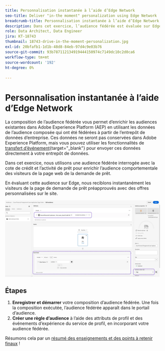 ```yaml
---
title: Personnalisation instantanée à l’aide d’Edge Network
seo-title: Deliver "in-the moment" personalization using Edge Network | Engage with audiences directly from your data warehouse using Federated Audience Composition
breadcrumb-title: Personnalisation instantanée à l’aide d’Edge Network
description: Dans cet exercice, l’audience fédérée est évaluée sur Edge en vue d’un reciblage instantané.
role: Data Architect, Data Engineer
jira: KT-18743
thumbnail: 18743-drive-in-the-moment-personalization.jpg
exl-id: 20bfafb1-1d1b-48d8-84eb-97d4c9e03b76
source-git-commit: 93b787112134919444150974c7149dc10c2d0ca6
workflow-type: tm+mt
source-wordcount: '192'
ht-degree: 0%

---
```


# Personnalisation instantanée à l’aide d’Edge Network

La composition de l’audience fédérée vous permet d’enrichir les audiences existantes dans Adobe Experience Platform (AEP) en utilisant les données de l’audience composée qui ont été fédérées à partir de l’entrepôt de données d’entreprise. Ces données ne seront pas conservées dans Adobe Experience Platform, mais vous pouvez utiliser les fonctionnalités de [transfert d’événement](https://experienceleague.adobe.com/fr/docs/experience-platform/tags/event-forwarding/overview){target="_blank"} pour envoyer ces données directement à votre entrepôt de données.

Dans cet exercice, nous utilisons une audience fédérée interrogée avec la cote de crédit et l’activité de prêt pour enrichir l’audience comportementale des visiteurs de la page web de la demande de prêt.

En évaluant cette audience sur Edge, nous reciblons instantanément les visiteurs de la page de demande de prêt préapprouvés avec des offres personnalisées sur le site.

![enrichissement-de-l’audience-Edge](assets/edge-audience-enrich.png)

## Étapes

1. **Enregistrer et démarrer** votre composition d’audience fédérée. Une fois la composition exécutée, l’audience fédérée apparaît dans le portail d’audience.
2. **Créer une règle d’audience** à l’aide des attributs de profil et des événements d’expérience du service de profil, en incorporant votre audience fédérée.

Résumons cela par un [résumé des enseignements et des points à retenir finaux](conclusion.md) !
